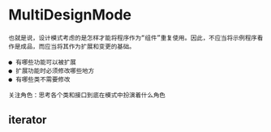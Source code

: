 # MultiDesignMode


```提高程序的可复用性：
也就是说，设计模式考虑的是怎样才能将程序作为“组件”重复使用。因此，不应当将示例程序看作是成品，而应当将其作为扩展和变更的基础。

● 有哪些功能可以被扩展
● 扩展功能时必须修改哪些地方
● 有哪些类不需要修改
```
```
关注角色：思考各个类和接口到底在模式中扮演着什么角色
```

## iterator

